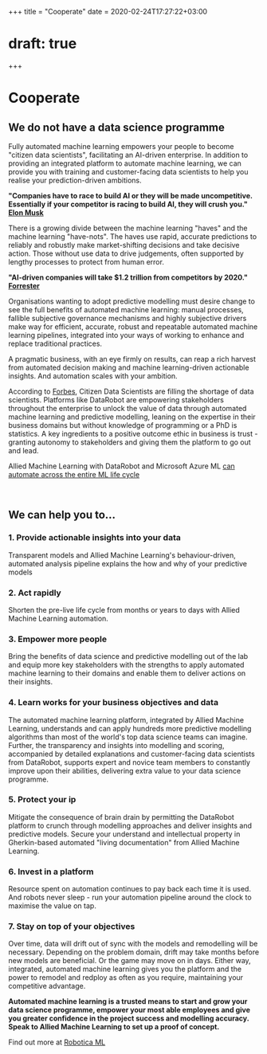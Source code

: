+++
title = "Cooperate"
date = 2020-02-24T17:27:22+03:00
# draft: true
+++

# Cooperate

## We do not have a data science programme

Fully automated machine learning empowers your people to become "citizen data scientists", facilitating an AI-driven enterprise.  In addition to providing an integrated platform to automate machine learning, we can provide you with training and customer-facing data scientists to help you realise your prediction-driven ambitions.

__"Companies have to race to build AI or they will be made uncompetitive. Essentially if your competitor is racing to build AI, they will crush you." [Elon Musk](http://www.thedrive.com/sheetmetal/12525/tesla-ceo-elon-musk-discusses-the-need-for-autonomy-regulation)__

There is a growing divide between the machine learning "haves" and the machine learning "have-nots".  The haves use rapid, accurate predictions to reliably and robustly make market-shifting decisions and take decisive action.  Those without use data to drive judgements, often supported by lengthy processes to protect from human error.

__"AI-driven companies will take $1.2 trillion from competitors by 2020." [Forrester](https://www.forrester.com/InsightsDriven+Businesses+Will+Take+12+Trillion+A+Year+By+2020/-/E-PRE9365)__

Organisations wanting to adopt predictive modelling must desire change to see the full benefits of automated machine learning: manual processes, fallible subjective governance mechanisms and highly subjective drivers make way for efficient, accurate, robust and repeatable automated machine learning pipelines, integrated into your ways of working to enhance and replace traditional practices.

A pragmatic business, with an eye firmly on results, can reap a rich harvest from automated decision making and machine learning-driven actionable insights.  And automation scales with your ambition.

According to [Forbes](https://www.forbes.com/sites/stevebanker/2018/01/19/the-citizen-data-scientist/#6b81dd512702), Citizen Data Scientists are filling the shortage of data scientists.  Platforms like DataRobot are empowering stakeholders throughout the enterprise to unlock the value of data through automated machine learning and predictive modelling, leaning on the expertise in their business domains but without knowledge of programming or a PhD is statistics.  A key ingredients to a positive outcome ethic in business is trust - granting autonomy to stakeholders and giving them the platform to go out and lead.

Allied Machine Learning with DataRobot and Microsoft Azure ML [can automate across the entire ML life cycle](/process#allied-machine-learning-with-datarobot-and-microsoft-azure-ml-can-automate-across-the-entire-ml-life-cycle)

<br>

## We can help you to...
 
### 1. Provide actionable insights into your data

Transparent models and Allied Machine Learning's behaviour-driven, automated analysis pipeline explains the how and why of your predictive models

### 2. Act rapidly

Shorten the pre-live life cycle from months or years to days with Allied Machine Learning automation.

### 3. Empower more people

Bring the benefits of data science and predictive modelling out of the lab and equip more key stakeholders with the strengths to apply automated machine learning to their domains and enable them to deliver actions on their insights.

### 4. Learn works for your business objectives and data

The automated machine learning platform, integrated by Allied Machine Learning, understands and can apply hundreds more predictive modelling algorithms than most of the world's top data science teams can imagine.  Further, the transparency and insights into modelling and scoring, accompanied by detailed explanations and customer-facing data scientists from DataRobot, supports expert and novice team members to constantly improve upon their abilities, delivering extra value to your data science programme.

### 5. Protect your ip

Mitigate the consequence of brain drain by permitting the DataRobot platform to crunch through modelling approaches and deliver insights and predictive models.  Secure your understand and intellectual property in Gherkin-based automated "living documentation" from Allied Machine Learning.

### 6. Invest in a platform

Resource spent on automation continues to pay back each time it is used. And robots never sleep - run your automation pipeline around the clock to maximise the value on tap.

### 7. Stay on top of your objectives
Over time, data will drift out of sync with the models and remodelling will be necessary.  Depending on the problem domain, drift may take months before new models are beneficial.  Or the game may move on in days.  Either way, integrated, automated machine learning gives you the platform and the power to remodel and redploy as often as you require, maintaining your competitive advantage.

__Automated machine learning is a trusted means to start and grow your data science programme, empower your most able employees and give you greater confidence in the project success and modelling accuracy.  Speak to Allied Machine Learning to set up a proof of concept.__

Find out more at [Robotica ML](https://robotica.ml/)
